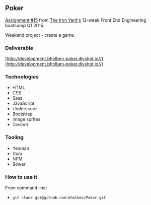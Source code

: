 
## Poker

[Assignment #15](https://github.com/tiy-atl-js-q1-2015/Assignments) from [The Iron Yard's](http://theironyard.com/locations/atlanta/) 12-week Front End Engineering bootcamp Q1 2015.

Weekend project - create a game.

### Deliverable
[http://development.bholben-poker.divshot.io//](http://development.bholben-poker.divshot.io//)

### Technologies
  * HTML
  * CSS
  * Sass
  * JavaScript
  * Underscore
  * Bootstrap
  * Image sprites
  * Divshot

### Tooling
  * Yeoman
  * Gulp
  * NPM
  * Bower

### How to use it

From command line:
  * `git clone git@github.com:bholben/Poker.git`



